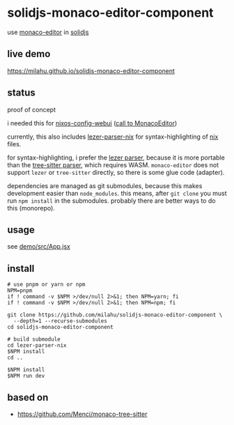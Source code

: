 # solidjs-monaco-editor-component

use [monaco-editor](https://github.com/microsoft/monaco-editor) in [solidjs](https://github.com/solidjs/solid)

## live demo

https://milahu.github.io/solidjs-monaco-editor-component

## status

proof of concept

i needed this for [nixos-config-webui](https://github.com/milahu/nixos-config-webui/tree/master/frontend) ([call to MonacoEditor](https://github.com/milahu/nixos-config-webui/blob/03f4286ab76c3c946f0ae936299aec198d9df877/frontend/src/App.jsx#L590))

currently, this also includes [lezer-parser-nix](https://github.com/milahu/lezer-parser-nix) for syntax-highlighting of [nix](https://github.com/NixOS/nix) files.

for syntax-highlighting, i prefer the [lezer parser](https://github.com/lezer-parser/lezer), because it is more portable than the [tree-sitter parser](https://github.com/tree-sitter/node-tree-sitter), which requires WASM. `monaco-editor` does not support `lezer` or `tree-sitter` directly, so there is some glue code (adapter).

dependencies are managed as git submodules, because this makes development easier than `node_modules`. this means, after `git clone` you must run `npm install` in the submodules. probably there are better ways to do this (monorepo).

## usage

see [demo/src/App.jsx](demo/src/App.jsx)

## install

```
# use pnpm or yarn or npm
NPM=pnpm
if ! command -v $NPM >/dev/null 2>&1; then NPM=yarn; fi
if ! command -v $NPM >/dev/null 2>&1; then NPM=npm; fi

git clone https://github.com/milahu/solidjs-monaco-editor-component \
  --depth=1 --recurse-submodules
cd solidjs-monaco-editor-component

# build submodule
cd lezer-parser-nix
$NPM install
cd ..

$NPM install
$NPM run dev
```

## based on

- https://github.com/Menci/monaco-tree-sitter
